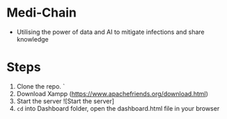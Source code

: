 # Medi-Chain
- Utilising the power of data and AI to mitigate infections and share knowledge



# Steps

1. Clone the repo. `
2. Download Xampp (https://www.apachefriends.org/download.html)
3.  Start the server ![Start the server]
4. `cd` into Dashboard folder, open the dashboard.html file in your browser
